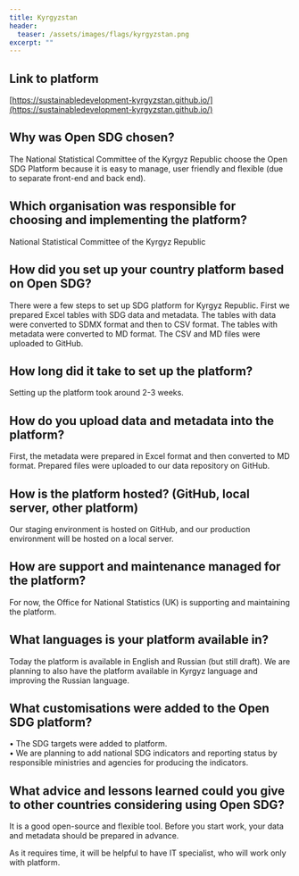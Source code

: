 ```yaml
---
title: Kyrgyzstan
header:
  teaser: /assets/images/flags/kyrgyzstan.png
excerpt: ""
---
```


## Link to platform

[https://sustainabledevelopment-kyrgyzstan.github.io/](https://sustainabledevelopment-kyrgyzstan.github.io/)

## Why was Open SDG chosen?

The National Statistical Committee of the Kyrgyz Republic choose the Open SDG Platform because it is easy to manage, user friendly and flexible (due to separate front-end and back end).

## Which organisation was responsible for choosing and implementing the platform?

National Statistical Committee of the Kyrgyz Republic

## How did you set up your country platform based on Open SDG?

There were a few steps to set up SDG platform for Kyrgyz Republic. First we prepared Excel tables with SDG data and metadata. The tables with data were converted to SDMX format and then to CSV format. The tables with metadata were converted to MD format. The CSV and MD files were uploaded to GitHub.

## How long did it take to set up the platform?

Setting up the platform took around 2-3 weeks. 

## How do you upload data and metadata into the platform?

First, the metadata were prepared in Excel format and then converted to MD format. Prepared files were uploaded to our data repository on GitHub.

## How is the platform hosted? (GitHub, local server, other platform)

Our staging environment is hosted on GitHub, and our production environment will be hosted on a local server.

## How are support and maintenance managed for the platform?

For now, the Office for National Statistics (UK) is supporting and maintaining the platform.

## What languages is your platform available in?

Today the platform is available in English and Russian (but still draft). We are planning to also have the platform available in Kyrgyz language and improving the Russian language.

## What customisations were added to the Open SDG platform?
•	The SDG targets were added to platform.</br>
•	We are planning to add national SDG indicators and reporting status by responsible ministries and agencies for producing the indicators. 

## What advice and lessons learned could you give to other countries considering using Open SDG?

It is a good open-source and flexible tool. Before you start work, your data and metadata should be prepared in advance.

As it requires time, it will be helpful to have IT specialist, who will work only with platform.
